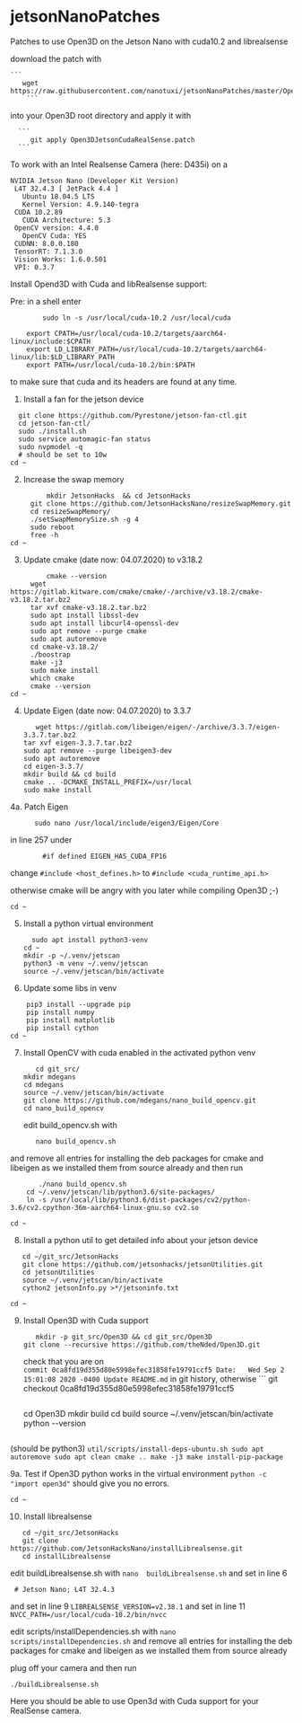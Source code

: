 # jetsonNanoPatches
Patches to use Open3D on the Jetson Nano with cuda10.2  and librealsense

download the patch with

	```
	   wget https://raw.githubusercontent.com/nanotuxi/jetsonNanoPatches/master/Open3DJetsonCudaRealSense.patch
     	```
into your Open3D root directory and apply it with

	  ```
	     git apply Open3DJetsonCudaRealSense.patch
	  ```
To work with an Intel Realsense Camera (here: D435i) on a
```
NVIDIA Jetson Nano (Developer Kit Version)
 L4T 32.4.3 [ JetPack 4.4 ]
   Ubuntu 18.04.5 LTS
   Kernel Version: 4.9.140-tegra
 CUDA 10.2.89
   CUDA Architecture: 5.3
 OpenCV version: 4.4.0
   OpenCV Cuda: YES
 CUDNN: 8.0.0.180
 TensorRT: 7.1.3.0
 Vision Works: 1.6.0.501
 VPI: 0.3.7
```

Install Opend3D with Cuda and libRealsense support:

Pre:
in a shell enter
```
        sudo ln -s /usr/local/cuda-10.2 /usr/local/cuda
        
	export CPATH=/usr/local/cuda-10.2/targets/aarch64-linux/include:$CPATH
	export LD_LIBRARY_PATH=/usr/local/cuda-10.2/targets/aarch64-linux/lib:$LD_LIBRARY_PATH
 	export PATH=/usr/local/cuda-10.2/bin:$PATH
```
	
to make sure that cuda and its headers are found at any time.

1. Install a fan for the jetson device
  ```   mkdir git_src && cd git_src/
	git clone https://github.com/Pyrestone/jetson-fan-ctl.git
	cd jetson-fan-ctl/
	sudo ./install.sh
	sudo service automagic-fan status
	sudo nvpmodel -q
	# should be set to 10w
cd ~
```
2. Increase the swap memory
```      cd git_src/
         mkdir JetsonHacks  && cd JetsonHacks
	 git clone https://github.com/JetsonHacksNano/resizeSwapMemory.git
	 cd resizeSwapMemory/
	 ./setSwapMemorySize.sh -g 4
	 sudo reboot
	 free -h
cd ~
```
3. Update cmake (date now: 04.07.2020) to v3.18.2
```
         cmake --version
	 wget https://gitlab.kitware.com/cmake/cmake/-/archive/v3.18.2/cmake-v3.18.2.tar.bz2
	 tar xvf cmake-v3.18.2.tar.bz2
	 sudo apt install libssl-dev
	 sudo apt install libcurl4-openssl-dev
	 sudo apt remove --purge cmake
	 sudo apt autoremove
	 cd cmake-v3.18.2/
	 ./boostrap
	 make -j3
	 sudo make install
	 which cmake
	 cmake --version
cd ~
```
4. Update Eigen (date now: 04.07.2020) to 3.3.7
      ```
         wget https://gitlab.com/libeigen/eigen/-/archive/3.3.7/eigen-3.3.7.tar.bz2
	 tar xvf eigen-3.3.7.tar.bz2
	 sudo apt remove --purge libeigen3-dev
	 sudo apt autoremove
	 cd eigen-3.3.7/
	 mkdir build && cd build
	 cmake .. -DCMAKE_INSTALL_PREFIX=/usr/local
	 sudo make install
      ```
	
4a. Patch Eigen
	  
```
	  sudo nano /usr/local/include/eigen3/Eigen/Core
```
  in line 257 under 
	  
 ```
         #if defined EIGEN_HAS_CUDA_FP16
 ```
   change
         ```
         #include <host_defines.h>
         ```
   to
         ```
         #include <cuda_runtime_api.h>
         ```
	 
   otherwise cmake will be angry with you later while compiling Open3D ;-)
```	
cd ~	
```
5. Install a python virtual environment

      ```
        sudo apt install python3-venv
	cd ~
	mkdir -p ~/.venv/jetscan
	python3 -m venv ~/.venv/jetscan
	source ~/.venv/jetscan/bin/activate
      ```
6. Update some libs in venv
```
	pip3 install --upgrade pip
	pip install numpy
	pip install matplotlib
	pip install cython
cd ~
```
7. Install OpenCV with cuda enabled in the activated python venv

     ```
        cd git_src/
	mkdir mdegans
	cd mdegans
	source ~/.venv/jetscan/bin/activate
	git clone https://github.com/mdegans/nano_build_opencv.git
	cd nano_build_opencv
     ```
	
     edit build_opencv.sh with
	
     ```
        nano build_opencv.sh
     ```
  and remove all entries for installing the deb packages for cmake and libeigen
  as we installed them from source already
  and then run
```
       ./nano build_opencv.sh
	cd ~/.venv/jetscan/lib/python3.6/site-packages/
   	ln -s /usr/local/lib/python3.6/dist-packages/cv2/python-3.6/cv2.cpython-36m-aarch64-linux-gnu.so cv2.so

cd ~
```
8. Install a python util to get detailed info about your jetson device
     
 ```
	cd ~/git_src/JetsonHacks
	git clone https://github.com/jetsonhacks/jetsonUtilities.git
	cd jetsonUtilities
	source ~/.venv/jetscan/bin/activate
	cython2 jetsonInfo.py >*/jetsoninfo.txt

cd ~
```
9. Install Open3D with Cuda support
     ```
        mkdir -p git_src/Open3D && cd git_src/Open3D
	git clone --recursive https://github.com/theNded/Open3D.git
    ```
   check that you are on 	
       ```
	    commit 0ca8fd19d355d80e5998efec31858fe19791ccf5
	Date:   Wed Sep 2 15:01:08 2020 -0400
		Update README.md
       ```
	in git history, otherwise
       ```
    git checkout 0ca8fd19d355d80e5998efec31858fe19791ccf5
    ```
    ```
	cd Open3D
	mkdir build  cd build
	source ~/.venv/jetscan/bin/activate
	python --version
     ```
  (should be python3)
       ```
        util/scripts/install-deps-ubuntu.sh
	sudo apt autoremove
	sudo apt clean
	cmake ..
	make -j3
	make install-pip-package
        ```

9a. Test if Open3D python works in the virtual environment
       ```
       python -c "import open3d"
       ```
    should give you no errors.
 ```
 cd ~
 ```
10. Install librealsense
   ```
      cd ~/git_src/JetsonHacks
      git clone https://github.com/JetsonHacksNano/installLibrealsense.git
      cd installLibrealsense
   ```

   edit buildLibrealsense.sh  with 
     ```
   	nano  buildLibrealsense.sh
     ```
   and set in line 6
   ```
    # Jetson Nano; L4T 32.4.3
   ```
   and set in line 9
	  ```
	   LIBREALSENSE_VERSION=v2.38.1
	  ```
   and set in line 11
	   ```
	   NVCC_PATH=/usr/local/cuda-10.2/bin/nvcc
	   ```
	   
   edit scripts/installDependencies.sh with
	   ```
	   nano scripts/installDependencies.sh
	   ```
   and remove all entries for installing the deb packages for cmake and libeigen
   as we installed them from source already
   
   plug off your camera
   and then run	
   ```
   ./buildLibrealsense.sh
   ```

Here you should be able to use Open3d with Cuda support for your RealSense camera.

